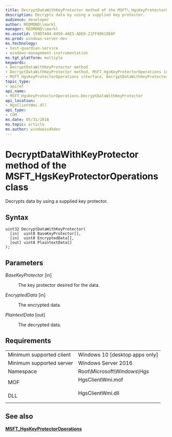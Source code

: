 ```yaml
---
title: DecryptDataWithKeyProtector method of the MSFT\_HgsKeyProtectorOperations class
description: Decrypts data by using a supplied key protector.
audience: developer
author: REDMOND\\markl
manager: REDMOND\\markl
ms.assetid: 159D7A04-0459-4AE5-ADE0-21FF40619EAF
ms.prod: windows-server-dev
ms.technology:
- host-guardian-service
- windows-management-instrumentation
ms.tgt_platform: multiple
keywords:
- DecryptDataWithKeyProtector method
- DecryptDataWithKeyProtector method, MSFT_HgsKeyProtectorOperations interface
- MSFT_HgsKeyProtectorOperations interface, DecryptDataWithKeyProtector method
topic_type:
- apiref
api_name:
- MSFT_HgsKeyProtectorOperations.DecryptDataWithKeyProtector
api_location:
- HgsClientWmi.dll
api_type:
- COM
ms.date: 05/31/2018
ms.topic: article
ms.author: windowssdkdev
---
```


# DecryptDataWithKeyProtector method of the MSFT\_HgsKeyProtectorOperations class

Decrypts data by using a supplied key protector.

## Syntax


```mof
uint32 DecryptDataWithKeyProtector(
  [in]  uint8 BaseKeyProtector[],
  [in]  uint8 EncryptedData[],
  [out] uint8 PlaintextData[]
);
```



## Parameters

<dl> <dt>

*BaseKeyProtector* \[in\]
</dt> <dd>

The key protector desired for the data.

</dd> <dt>

*EncryptedData* \[in\]
</dt> <dd>

The encrypted data.

</dd> <dt>

*PlaintextData* \[out\]
</dt> <dd>

The decrypted data.

</dd> </dl>

## Requirements



|                                     |                                                                                             |
|-------------------------------------|---------------------------------------------------------------------------------------------|
| Minimum supported client<br/> | Windows 10 \[desktop apps only\]<br/>                                                 |
| Minimum supported server<br/> | Windows Server 2016<br/>                                                              |
| Namespace<br/>                | Root\\Microsoft\\Windows\\Hgs<br/>                                                    |
| MOF<br/>                      | <dl> <dt>HgsClientWmi.mof</dt> </dl> |
| DLL<br/>                      | <dl> <dt>HgsClientWmi.dll</dt> </dl> |



## See also

<dl> <dt>

[**MSFT\_HgsKeyProtectorOperations**](msft-hgskeyprotectoroperations.md)
</dt> </dl>

 

 





